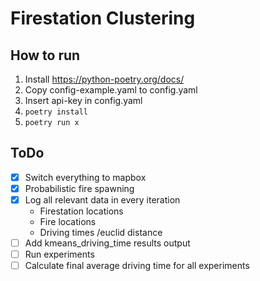 # Firestation Clustering

## How to run

1. Install https://python-poetry.org/docs/
2. Copy config-example.yaml to config.yaml
3. Insert api-key in config.yaml
4. `poetry install`
5. `poetry run x`

## ToDo

- [x] Switch everything to mapbox
- [x] Probabilistic fire spawning
- [x] Log all relevant data in every iteration
  - Firestation locations
  - Fire locations
  - Driving times /euclid distance
- [ ] Add kmeans_driving_time results output
- [ ] Run experiments
- [ ] Calculate final average driving time for all experiments
